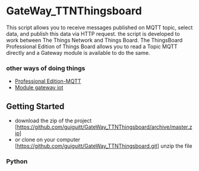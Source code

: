 # GateWay_TTNThingsboard
This script allows you to receive messages published on MQTT topic, 
select data, and publish this data via HTTP request.
the script is developed to work between The Things Network and Things Board. 
The ThingsBoard Professional Edition  of Things Board allows you to read a Topic MQTT directly and a Gateway module 
is available to do the same.
### other ways of doing things 
* [Professional Edition-MQTT](https://thingsboard.io/docs/user-guide/integrations/mqtt/) 
* [Module gateway iot](https://thingsboard.io/docs/iot-gateway/)
## Getting Started
* download the zip of the project
[https://github.com/guiguitt/GateWay_TTNThingsboard/archive/master.zip]
* or clone on your computer 
[https://github.com/guiguitt/GateWay_TTNThingsboard.git]
unzip the file 
### Python 
